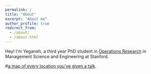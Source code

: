 ```yaml
---
permalink: /
title: "About"
excerpt: "About me"
author_profile: true
redirect_from: 
  - /about/
  - /about.html
---
```

Hey! I'm Yeganeh, a third year PhD student in [Operations Research](https://or.stanford.edu/) in Management Science and Engineering at Stanford.

 #[a map of every location you've given a talk](https://academicpages.github.io/talkmap.html).


